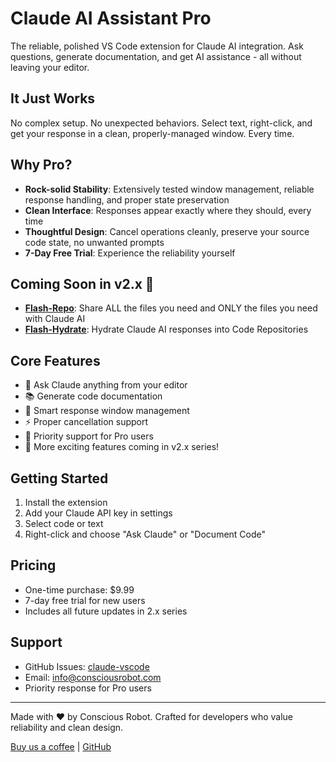 # Claude AI Assistant Pro

The reliable, polished VS Code extension for Claude AI integration. Ask questions, generate documentation, and get AI assistance - all without leaving your editor.

## It Just Works
No complex setup. No unexpected behaviors. Select text, right-click, and get your response in a clean, properly-managed window. Every time.

## Why Pro?
- **Rock-solid Stability**: Extensively tested window management, reliable response handling, and proper state preservation
- **Clean Interface**: Responses appear exactly where they should, every time
- **Thoughtful Design**: Cancel operations cleanly, preserve your source code state, no unwanted prompts
- **7-Day Free Trial**: Experience the reliability yourself

## Coming Soon in v2.x 🚀
- **[Flash-Repo](https://github.com/Talamantez/flash-repo-vscode)**: Share ALL the files you need and ONLY the files you need with Claude AI
- **[Flash-Hydrate](https://github.com/Talamantez/flash-hydrate-vscode)**: Hydrate Claude AI responses into Code Repositories

## Core Features
- 🎯 Ask Claude anything from your editor
- 📚 Generate code documentation
- 💫 Smart response window management
- ⚡ Proper cancellation support
- 🛟 Priority support for Pro users
- 🔮 More exciting features coming in v2.x series!

## Getting Started
1. Install the extension
2. Add your Claude API key in settings
3. Select code or text
4. Right-click and choose "Ask Claude" or "Document Code"

## Pricing
- One-time purchase: $9.99
- 7-day free trial for new users
- Includes all future updates in 2.x series

## Support
- GitHub Issues: [claude-vscode](https://github.com/talamantez/claude-vscode/issues)
- Email: info@consciousrobot.com
- Priority response for Pro users

---

Made with ❤️ by Conscious Robot. Crafted for developers who value reliability and clean design.

[Buy us a coffee](https://buymeacoffee.com/conscious.robot) | [GitHub](https://github.com/talamantez/claude-vscode)
